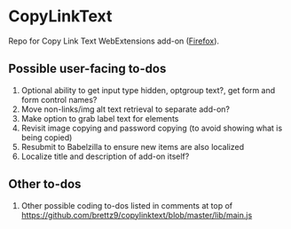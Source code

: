 # CopyLinkText

Repo for Copy Link Text WebExtensions add-on
([Firefox](https://addons.mozilla.org/firefox/addon/copy-link-text-4750/)).

## Possible user-facing to-dos

1.  Optional ability to get input type hidden, optgroup text?,
    get form and form control names?
1.  Move non-links/img alt text retrieval to separate add-on?
1.  Make option to grab label text for elements
1.  Revisit image copying and password copying (to avoid showing what
    is being copied)
1.  Resubmit to Babelzilla to ensure new items are also localized
1.  Localize title and description of add-on itself?

## Other to-dos

1.  Other possible coding to-dos listed in comments at top of <https://github.com/brettz9/copylinktext/blob/master/lib/main.js>
